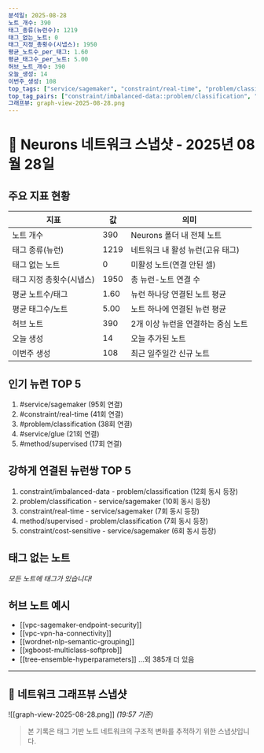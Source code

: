 ```yaml
---
분석일: 2025-08-28
노트_개수: 390
태그_종류(뉴런수): 1219
태그_없는_노트: 0
태그_지정_총횟수(시냅스): 1950
평균_노트수_per_태그: 1.60
평균_태그수_per_노트: 5.00
허브_노트_개수: 390
오늘_생성: 14
이번주_생성: 108
top_tags: ["service/sagemaker", "constraint/real-time", "problem/classification", "service/glue", "method/supervised"]
top_tag_pairs: ["constraint/imbalanced-data::problem/classification", "problem/classification::service/sagemaker", "constraint/real-time::service/sagemaker", "method/supervised::problem/classification", "constraint/cost-sensitive::service/sagemaker"]
그래프뷰: graph-view-2025-08-28.png
---
```

# 🧠 Neurons 네트워크 스냅샷 - 2025년 08월 28일


## 주요 지표 현황
| 지표             | 값    | 의미                   |
| -------------- | ---- | -------------------- |
| 노트 개수          | 390  | Neurons 폴더 내 전체 노트   |
| 태그 종류(뉴런)      | 1219 | 네트워크 내 활성 뉴런(고유 태그)  |
| 태그 없는 노트       | 0    | 미활성 노트(연결 안된 셀)      |
| 태그 지정 총횟수(시냅스) | 1950 | 총 뉴런-노트 연결 수         |
| 평균 노트수/태그      | 1.60 | 뉴런 하나당 연결된 노트 평균     |
| 평균 태그수/노트      | 5.00 | 노트 하나에 연결된 뉴런 평균     |
| 허브 노트          | 390  | 2개 이상 뉴런을 연결하는 중심 노트 |
| 오늘 생성          | 14   | 오늘 추가된 노트            |
| 이번주 생성         | 108  | 최근 일주일간 신규 노트        |

## 인기 뉴런 TOP 5
1. #service/sagemaker (95회 연결)
2. #constraint/real-time (41회 연결)
3. #problem/classification (38회 연결)
4. #service/glue (21회 연결)
5. #method/supervised (17회 연결)

## 강하게 연결된 뉴런쌍 TOP 5
1. constraint/imbalanced-data - problem/classification (12회 동시 등장)
2. problem/classification - service/sagemaker (10회 동시 등장)
3. constraint/real-time - service/sagemaker (7회 동시 등장)
4. method/supervised - problem/classification (7회 동시 등장)
5. constraint/cost-sensitive - service/sagemaker (6회 동시 등장)

## 태그 없는 노트
*모든 노트에 태그가 있습니다!*

## 허브 노트 예시
- [[vpc-sagemaker-endpoint-security]]
- [[vpc-vpn-ha-connectivity]]
- [[wordnet-nlp-semantic-grouping]]
- [[xgboost-multiclass-softprob]]
- [[tree-ensemble-hyperparameters]]
...외 385개 더 있음

---

## 📸 네트워크 그래프뷰 스냅샷
![[graph-view-2025-08-28.png]]
_(19:57 기준)_

> 본 기록은 태그 기반 노트 네트워크의 구조적 변화를 추적하기 위한 스냅샷입니다.  
